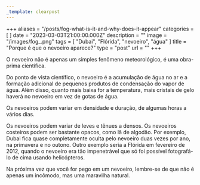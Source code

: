 ```yaml
---
_template: clearpost
---
```



+++
aliases = "/posts/fog-what-is-it-and-why-does-it-appear"
categories = [ ]
date = "2023-03-03T21:00:00.000Z"
description = ""
image = "/images/fog_.png"
tags = [ "Dubai", "Flórida", "nevoeiro", "água" ]
title = "Porque é que o nevoeiro aparece?"
type = "post"
url = ""
+++


O nevoeiro não é apenas um simples fenômeno meteorológico, é uma obra-prima científica.

Do ponto de vista científico, o nevoeiro é a acumulação de água no ar e a formação adicional de pequenos produtos de condensação do vapor de água. Além disso, quanto mais baixa for a temperatura, mais cristais de gelo haverá no nevoeiro em vez de gotas de água.

Os nevoeiros podem variar em densidade e duração, de algumas horas a vários dias.

Os nevoeiros podem variar de leves e tênues a densos. Os nevoeiros costeiros podem ser bastante opacos, como lã de algodão. Por exemplo, Dubai fica quase completamente oculta pelo nevoeiro duas vezes por ano, na primavera e no outono. Outro exemplo seria a Flórida em fevereiro de 2012, quando o nevoeiro era tão impenetrável que só foi possível fotografá-lo de cima usando helicópteros. 

Na próxima vez que você for pego em um nevoeiro, lembre-se de que não é apenas um incômodo, mas uma maravilha natural.
